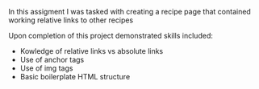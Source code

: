 In this assigment I was tasked with creating a recipe page that contained working relative links to other recipes

Upon completion of this project demonstrated skills included:
  - Kowledge of relative links vs absolute links
  - Use of anchor tags
  - Use of img tags
  - Basic boilerplate HTML structure
